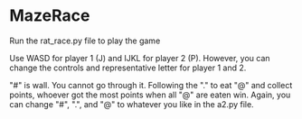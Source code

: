 MazeRace
========

Run the rat_race.py file to play the game

Use WASD for player 1 (J) and IJKL for player 2 (P). However, you can change the controls and representative letter for player 1 and 2.

"#" is wall. You cannot go through it. Following the "." to eat "@" and collect points, whoever got the most points when all "@" are eaten win.
Again, you can change "#", ".", and "@" to whatever you like in the a2.py file.


